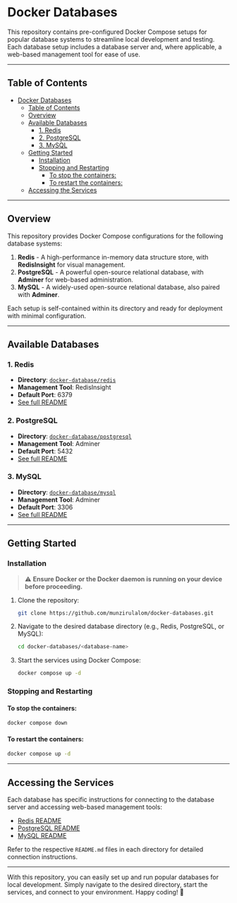 # Docker Databases

This repository contains pre-configured Docker Compose setups for popular database systems to streamline local development and testing. Each database setup includes a database server and, where applicable, a web-based management tool for ease of use.

---

## Table of Contents

- [Docker Databases](#docker-databases)
  - [Table of Contents](#table-of-contents)
  - [Overview](#overview)
  - [Available Databases](#available-databases)
    - [1. Redis](#1-redis)
    - [2. PostgreSQL](#2-postgresql)
    - [3. MySQL](#3-mysql)
  - [Getting Started](#getting-started)
    - [Installation](#installation)
    - [Stopping and Restarting](#stopping-and-restarting)
      - [To stop the containers:](#to-stop-the-containers)
      - [To restart the containers:](#to-restart-the-containers)
  - [Accessing the Services](#accessing-the-services)

---

## Overview

This repository provides Docker Compose configurations for the following database systems:

1. **Redis** - A high-performance in-memory data structure store, with **RedisInsight** for visual management.
2. **PostgreSQL** - A powerful open-source relational database, with **Adminer** for web-based administration.
3. **MySQL** - A widely-used open-source relational database, also paired with **Adminer**.

Each setup is self-contained within its directory and ready for deployment with minimal configuration.

---

## Available Databases

### 1. Redis
- **Directory**: [`docker-database/redis`](./redis)
- **Management Tool**: RedisInsight
- **Default Port**: 6379
- [See full README](./redis/readme.md)

### 2. PostgreSQL
- **Directory**: [`docker-database/postgresql`](./postgresql)
- **Management Tool**: Adminer
- **Default Port**: 5432
- [See full README](./postgresql/readme.md)

### 3. MySQL
- **Directory**: [`docker-database/mysql`](./mysql)
- **Management Tool**: Adminer
- **Default Port**: 3306
- [See full README](./mysql/readme.md)

---

## Getting Started

### Installation

> ⚠️ **Ensure Docker or the Docker daemon is running on your device before proceeding.**

1. Clone the repository:

   ```bash
   git clone https://github.com/munzirulalom/docker-databases.git
   ```

2. Navigate to the desired database directory (e.g., Redis, PostgreSQL, or MySQL):

   ```bash
   cd docker-databases/<database-name>
   ```

3. Start the services using Docker Compose:

   ```bash
   docker compose up -d
   ```

### Stopping and Restarting

#### To stop the containers:
```bash
docker compose down
```

#### To restart the containers:
```bash
docker compose up -d
```

---

## Accessing the Services

Each database has specific instructions for connecting to the database server and accessing web-based management tools:

- [Redis README](./redis/readme.md)
- [PostgreSQL README](./postgresql/readme.md)
- [MySQL README](./mysql/readme.md)

Refer to the respective `README.md` files in each directory for detailed connection instructions.

---

With this repository, you can easily set up and run popular databases for local development. Simply navigate to the desired directory, start the services, and connect to your environment. Happy coding! 🚀